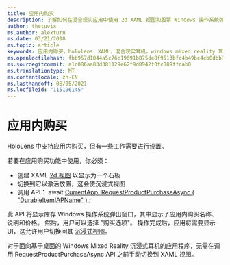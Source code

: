```yaml
---
title: 应用内购买
description: 了解如何在混合现实应用中使用 2d XAML 视图和股票 Windows 操作系统弹出窗口中进行应用内购买。
author: thetuvix
ms.author: alexturn
ms.date: 03/21/2018
ms.topic: article
keywords: 应用内购买，hololens，XAML，混合现实耳机，windows mixed reality 耳机，虚拟现实耳机
ms.openlocfilehash: fbb957d1044a5c76c19691b875de8f9513bfc4b49bc4cb0dbb98d045d615f1a4
ms.sourcegitcommit: a1c086aa83d381129e62f9d8942f0fc889ffcab0
ms.translationtype: MT
ms.contentlocale: zh-CN
ms.lasthandoff: 08/05/2021
ms.locfileid: "115196145"
---
```

# <a name="in-app-purchases"></a>应用内购买

HoloLens 中支持应用内购买，但有一些工作需要进行设置。

若要在应用购买功能中使用，你必须：
* 创建 XAML [2d 视图](../design/app-views.md) 以显示为一个石板
* 切换到它以激活放置，这会使沉浸式视图
* 调用 API： await [CurrentApp. RequestProductPurchaseAsync ( "DurableItemIAPName" ) ;](/uwp/api/windows.applicationmodel.store.currentapp#Windows_ApplicationModel_Store_CurrentApp_RequestProductPurchaseAsync_System_String_)

此 API 将显示库存 Windows 操作系统弹出窗口，其中显示了应用内购买名称、说明和价格。 然后，用户可以选择 "购买选项"。 操作完成后，应用将需要显示 UI，这允许用户切换回其 [沉浸式视图](../design/app-views.md)。

对于面向基于桌面的 Windows Mixed Reality 沉浸式耳机的应用程序，无需在调用 RequestProductPurchaseAsync API 之前手动切换到 XAML 视图。